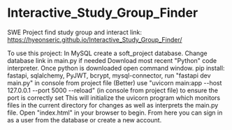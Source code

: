 # Interactive_Study_Group_Finder
SWE Project
find study group and interact
link: https://hyeonseric.github.io/Interactive_Study_Group_Finder/

To use this project:
In MySQL create a soft_project database.
Change database link in main.py if needed
Download most recent "Python" code interpreter.
Once python is downloaded open command window.
pip install:
    fastapi,
    sqlalchemy,
    PyJWT,
    bcrypt,
    mysql-connector,
run "fastapi dev main.py" in console from project file
    (Better) use "uvicorn main:app --host 127.0.0.1 --port 5000 --reload" (in console from project file) to ensure the port is correctly set
This will initialize the uvicorn program which monitors files in the current directory for changes as well as interprets the main.py file.
Open "index.html" in your browser to begin.
From here you can sign in as a user from the database or create a new account.

